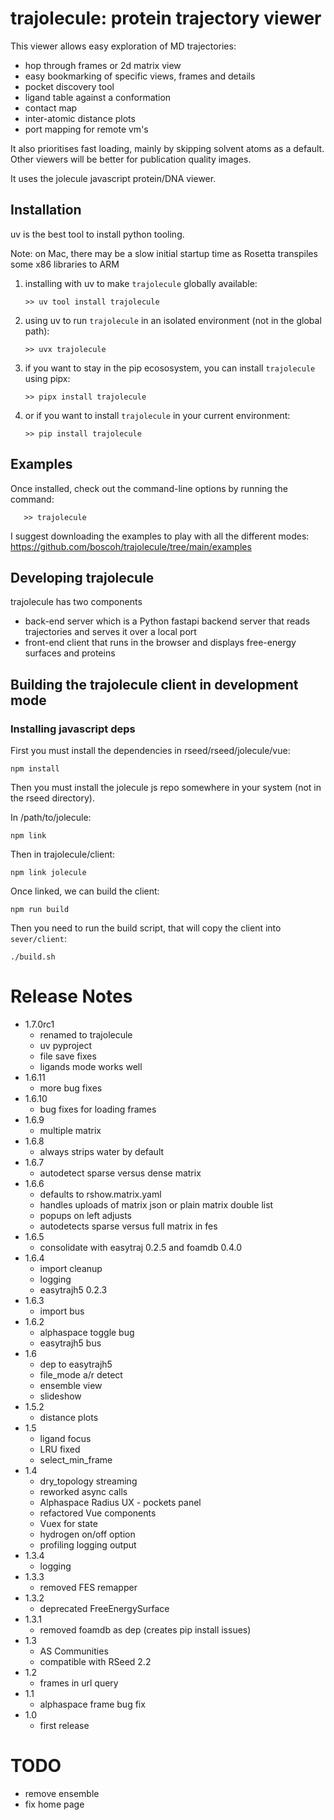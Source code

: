 
# trajolecule: protein trajectory viewer

This viewer allows easy exploration of MD trajectories:

- hop through frames or 2d matrix view 
- easy bookmarking of specific views, frames and details
- pocket discovery tool
- ligand table against a conformation
- contact map
- inter-atomic distance plots
- port mapping for remote vm's

It also prioritises fast loading, mainly by skipping solvent
atoms as a default. Other viewers will be better for publication quality images.

It uses the jolecule javascript protein/DNA
viewer. 

## Installation

uv is the best tool to install python tooling.

Note: on Mac, there may be a slow initial startup time as Rosetta transpiles some x86 libraries to ARM

1. installing with uv to make `trajolecule` globally available:

       >> uv tool install trajolecule

2. using uv to run `trajolecule` in an isolated environment (not in the global path):

       >> uvx trajolecule

3. if you want to stay in the pip ecososystem, you can install `trajolecule` using pipx:

       >> pipx install trajolecule

4. or if you want to install `trajolecule` in your current environment:

       >> pip install trajolecule


## Examples

Once installed, check out the command-line options by running the command:

       >> trajolecule

I suggest downloading the examples to play with all the different
modes: https://github.com/boscoh/trajolecule/tree/main/examples

## Developing trajolecule

trajolecule has two components

- back-end server which is a Python fastapi backend server 
  that reads trajectories and serves it over a local port
- front-end client that runs in the browser and displays
  free-energy surfaces and proteins

## Building the trajolecule client in development mode

### Installing javascript deps

First you must install the dependencies in rseed/rseed/jolecule/vue:

    npm install

Then you must install the jolecule js repo somewhere in your system (not in the
rseed directory).

In /path/to/jolecule:

    npm link

Then in trajolecule/client:

    npm link jolecule

Once linked, we can build the client:

    npm run build

Then you need to run the build script, that will copy the client into
`sever/client`:

    ./build.sh


# Release Notes
- 1.7.0rc1
  - renamed to trajolecule
  - uv pyproject
  - file save fixes
  - ligands mode works well
- 1.6.11
  - more bug fixes
- 1.6.10
  - bug fixes for loading frames
- 1.6.9
  - multiple matrix
- 1.6.8
  - always strips water by default
- 1.6.7
  - autodetect sparse versus dense matrix
- 1.6.6
  - defaults to rshow.matrix.yaml
  - handles uploads of matrix json or plain matrix double list
  - popups on left adjusts
  - autodetects sparse versus full matrix in fes
- 1.6.5
  - consolidate with easytraj 0.2.5 and foamdb 0.4.0
- 1.6.4
  - import cleanup
  - logging
  - easytrajh5 0.2.3
- 1.6.3
  - import bus
- 1.6.2
  - alphaspace toggle bug
  - easytrajh5 bus
- 1.6
  - dep to easytrajh5
  - file_mode a/r detect
  - ensemble view
  - slideshow
- 1.5.2
  - distance plots
- 1.5
  - ligand focus
  - LRU fixed
  - select_min_frame
- 1.4
  - dry_topology streaming
  - reworked async calls
  - Alphaspace Radius UX - pockets panel
  - refactored Vue components
  - Vuex for state
  - hydrogen on/off option
  - profiling logging output
- 1.3.4
  - logging
- 1.3.3
  - removed FES remapper
- 1.3.2
  - deprecated FreeEnergySurface
- 1.3.1
  - removed foamdb as dep (creates pip install issues)
- 1.3
  - AS Communities
  - compatible with RSeed 2.2
- 1.2
    - frames in url query
- 1.1
  - alphaspace frame bug fix
- 1.0
  - first release

# TODO
- remove ensemble
- fix home page
